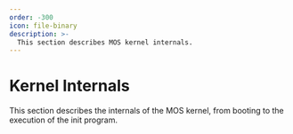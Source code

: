 ```yaml
---
order: -300
icon: file-binary
description: >-
  This section describes MOS kernel internals.
---
```


# Kernel Internals

This section describes the internals of the MOS kernel, from booting to the
execution of the init program.
